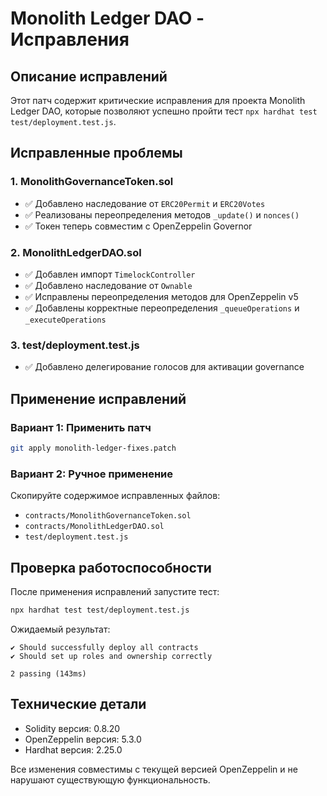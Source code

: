 # Monolith Ledger DAO - Исправления

## Описание исправлений

Этот патч содержит критические исправления для проекта Monolith Ledger DAO, которые позволяют успешно пройти тест `npx hardhat test test/deployment.test.js`.

## Исправленные проблемы

### 1. MonolithGovernanceToken.sol
- ✅ Добавлено наследование от `ERC20Permit` и `ERC20Votes`
- ✅ Реализованы переопределения методов `_update()` и `nonces()`
- ✅ Токен теперь совместим с OpenZeppelin Governor

### 2. MonolithLedgerDAO.sol
- ✅ Добавлен импорт `TimelockController`
- ✅ Добавлено наследование от `Ownable`
- ✅ Исправлены переопределения методов для OpenZeppelin v5
- ✅ Добавлены корректные переопределения `_queueOperations` и `_executeOperations`

### 3. test/deployment.test.js
- ✅ Добавлено делегирование голосов для активации governance

## Применение исправлений

### Вариант 1: Применить патч
```bash
git apply monolith-ledger-fixes.patch
```

### Вариант 2: Ручное применение
Скопируйте содержимое исправленных файлов:
- `contracts/MonolithGovernanceToken.sol`
- `contracts/MonolithLedgerDAO.sol`
- `test/deployment.test.js`

## Проверка работоспособности

После применения исправлений запустите тест:
```bash
npx hardhat test test/deployment.test.js
```

Ожидаемый результат:
```
✔ Should successfully deploy all contracts
✔ Should set up roles and ownership correctly

2 passing (143ms)
```

## Технические детали

- Solidity версия: 0.8.20
- OpenZeppelin версия: 5.3.0
- Hardhat версия: 2.25.0

Все изменения совместимы с текущей версией OpenZeppelin и не нарушают существующую функциональность.
